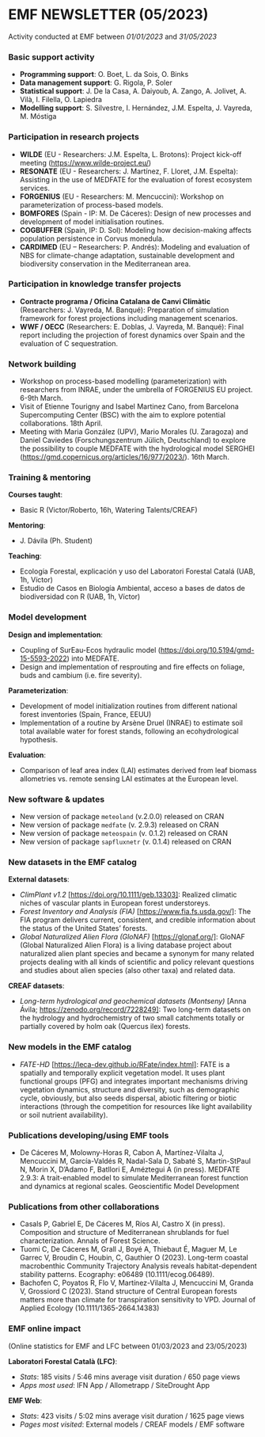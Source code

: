 # EMF NEWSLETTER (05/2023)

Activity conducted at EMF between *01/01/2023* and *31/05/2023*

### Basic support activity

  + **Programming support**: O. Boet, L. da Sois, O. Binks
  + **Data management support**: G. Rigola, P. Soler 
  + **Statistical support**: J. De la Casa, A. Daiyoub, A. Zango, A. Jolivet, A. Vilà, I. Filella, O. Lapiedra
  + **Modelling support**: S. Silvestre, I. Hernández, J.M. Espelta, J. Vayreda, M. Móstiga

### Participation in research projects

  + **WILDE** (EU - Researchers: J.M. Espelta, L. Brotons): Project kick-off meeting (https://www.wilde-project.eu/)
  + **RESONATE** (EU - Researchers: J. Martínez, F. Lloret, J.M. Espelta): Assisting in the use of MEDFATE for the evaluation of forest ecosystem services.
  + **FORGENIUS** (EU - Researchers: M. Mencuccini): Workshop on parameterization of process-based models.
  + **BOMFORES** (Spain - IP: M. De Cáceres): Design of new processes and development of model initialisation routines. 
  + **COGBUFFER** (Spain, IP: D. Sol): Modeling how decision-making affects population persistence in Corvus monedula.
  + **CARDIMED** (EU – Researchers: P. Andrés): Modeling and evaluation of NBS for climate-change adaptation, sustainable development and biodiversity conservation in the Mediterranean area.
  
### Participation in knowledge transfer projects

  + **Contracte programa / Oficina Catalana de Canvi Climàtic** (Researchers: J. Vayreda, M. Banqué): Preparation of simulation framework for forest projections including management scenarios.
  + **WWF / OECC** (Researchers: E. Doblas, J. Vayreda, M. Banqué): Final report including the projection of forest dynamics over Spain and the evaluation of C sequestration.

### Network building

  + Workshop on process-based modelling (parameterization) with researchers from INRAE, under the umbrella of FORGENIUS EU project. 6-9th March.
  + Visit of Etienne Tourigny and Isabel Martinez Cano, from Barcelona Supercomputing Center (BSC) with the aim to explore potential collaborations. 18th April.
  + Meeting with Maria González (UPV), Mario Morales (U. Zaragoza) and Daniel Caviedes (Forschungszentrum Jülich, Deutschland) to explore the possibility to couple MEDFATE with the hydrological model SERGHEI (https://gmd.copernicus.org/articles/16/977/2023/). 16th March.  

### Training & mentoring

**Courses taught**:

  + Basic R (Victor/Roberto, 16h, Watering Talents/CREAF)

**Mentoring**:

  + J. Dávila (Ph. Student)

**Teaching**:

  + Ecología Forestal, explicación y uso del Laboratori Forestal Catalá (UAB, 1h, Víctor)
  + Estudio de Casos en Biología Ambiental, acceso a bases de datos de biodiversidad con R (UAB, 1h, Víctor)

### Model development

**Design and implementation**:

  + Coupling of SurEau-Ecos hydraulic model (https://doi.org/10.5194/gmd-15-5593-2022) into MEDFATE.
  + Design and implementation of resprouting and fire effects on foliage, buds and cambium (i.e. fire severity).

**Parameterization**:

  + Development of model initialization routines from different national forest inventories (Spain, France, EEUU)
  + Implementation of a routine by Arsène Druel (INRAE) to estimate soil total available water for forest stands, following an ecohydrological hypothesis. 
  
**Evaluation**:

  + Comparison of leaf area index (LAI) estimates derived from leaf biomass allometries vs. remote sensing LAI estimates at the European level.

### New software & updates

  + New version of package `meteoland` (v.2.0.0) released on CRAN
  + New version of package `medfate` (v. 2.9.3) released on CRAN
  + New version of package `meteospain` (v. 0.1.2) released on CRAN
  + New version of package `sapfluxnetr` (v. 0.1.4) released on CRAN
  
### New datasets in the EMF catalog

**External datasets**:

  + *ClimPlant v1.2* [https://doi.org/10.1111/geb.13303]: Realized climatic niches of vascular plants in European forest understoreys.
  + *Forest Inventory and Analysis (FIA)* [https://www.fia.fs.usda.gov/]: The FIA program delivers current, consistent, and credible information about the status of the United States’ forests.
  + *Global Naturalized Alien Flora (GloNAF)* [https://glonaf.org/]: GloNAF (Global Naturalized Alien Flora) is a living database project about naturalized alien plant species and became a synonym for many related projects dealing with all kinds of scientific and policy relevant questions and studies about alien species (also other taxa) and related data.

**CREAF datasets**:

  + *Long-term hydrological and geochemical datasets (Montseny)* [Anna Ávila; https://zenodo.org/record/7228249]: Two long-term datasets on the hydrology and hydrochemistry of two small catchments totally or partially covered by holm oak (Quercus ilex) forests.

### New models in the EMF catalog

  + *FATE-HD* [https://leca-dev.github.io/RFate/index.html]: FATE is a spatially and temporally explicit vegetation model. It uses plant functional groups (PFG) and integrates important mechanisms driving vegetation dynamics, structure and diversity, such as demographic cycle, obviously, but also seeds dispersal, abiotic filtering or biotic interactions (through the competition for resources like light availability or soil nutrient availability).


### Publications developing/using EMF tools

  + De Cáceres M, Molowny-Horas R, Cabon A, Martínez-Vilalta J, Mencuccini M, García-Valdés R, Nadal-Sala D, Sabaté S, Martin-StPaul N, Morin X, D’Adamo F, Batllori E, Améztegui A (in press). MEDFATE 2.9.3: A trait-enabled model to simulate Mediterranean forest function and dynamics at regional scales. Geoscientific Model Development

### Publications from other collaborations

  + Casals P, Gabriel E, De Cáceres M, Ríos AI, Castro X (in press). Composition and structure of Mediterranean shrublands for fuel characterization. Annals of Forest Science.
  + Tuomi C, De Cáceres M, Grall J, Boyé A, Thiebaut É, Maguer M, Le Garrec V, Broudin C, Houbin, C, Gauthier O (2023). Long-term coastal macrobenthic Community Trajectory Analysis reveals habitat-dependent stability patterns. Ecography: e06489 (10.1111/ecog.06489).
  + Bachofen C, Poyatos R, Flo V, Martínez-Vilalta J, Mencuccini M, Granda V, Grossiord C (2023). Stand structure of Central European forests matters more than climate for transpiration sensitivity to VPD. Journal of Applied Ecology (10.1111/1365-2664.14383)
  
### EMF online impact

(Online statistics for EMF and LFC between 01/03/2023 and 23/05/2023)

**Laboratori Forestal Català (LFC)**:

  + *Stats*: 185 visits / 5:46 mins average visit duration / 650 page views
  + *Apps most used*: IFN App / Allometrapp / SiteDrought App
  
**EMF Web**:

  + *Stats*: 423 visits / 5:02 mins average visit duration / 1625 page views
  + *Pages most visited*: External models / CREAF models / EMF software
